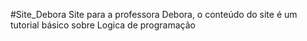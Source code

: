 #Site_Debora
Site para a professora Debora, o conteúdo do site é um tutorial básico sobre Logica de programação
